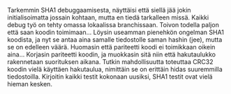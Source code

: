 Tarkemmin SHA1 debuggaamisesta, näyttäisi että siellä jää jokin initialisoimatta jossain kohtaan, mutta en tiedä tarkalleen missä. Kaikki debug työ on tehty omassa lokaalissa branchissaan. Toivon todella paljon että saan koodin toimimaan...
Löysin useamman pienehkön ongelman SHA1 koodista, ja nyt se antaa aina samalle tiedostolle saman hashin (jee), mutta se on edelleen väärä.
Huomasin että pariteetti koodi ei toimikkaan oikein aina...
Korjasin pariteetti koodin, ja muokkasin sitä niin että hakutaulukko rakennetaan suorituksen aikana. Tutkin mahdollisuutta toteuttaa CRC32 koodin vielä käyttäen hakutaulua, nimittäin se on erittäin hidas suuremmilla tiedostoilla.
Kirjoitin kaikki testit kokonaan uusiksi, SHA1 testit ovat vielä hieman kesken.
